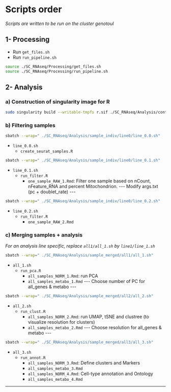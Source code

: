# Scripts order

*Scripts are written to be run on the cluster genotoul*

## 1- Processing

-   Run `get_files.sh`
-   Run `run_pipeline.sh`

``` bash
source ./SC_RNAseq/Processing/get_files.sh
source ./SC_RNAseq/Processing/run_pipeline.sh
```

## 2- Analysis

### a) Construction of singularity image for R
``` bash
sudo singularity build --writable-tmpfs r.sif ./SC_RNAseq/Analysis/container_singularity/singularity-r.def
```

### b) Filtering samples
``` bash
sbatch --wrap=" ./SC_RNAseq/Analysis/sample_indiv/line0/line_0.0.sh"
```
-   `line_0.0.sh` 
    -   `create_seurat_samples.R`

``` bash
sbatch --wrap=" ./SC_RNAseq/Analysis/sample_indiv/line0/line_0.1.sh"
```
-   `line_0.1.sh` 
    -   `run_filter.R`
        -   `one_sample_RAW_1.Rmd`: Filter one sample based on nCount, nFeature_RNA and percent Mitochondrion.
--- Modify args.txt (pc + doublet_rate) ---

``` bash
sbatch --wrap=" ./SC_RNAseq/Analysis/sample_indiv/line0/line_0.2.sh"
```
-   `line_0.2.sh` 
    -   `run_filter.R`
        -   `one_sample_RAW_2.Rmd`

### c) Merging samples + analysis
*For an analysis line specific, replace `all1/all_1.sh` by `line1/line_1.sh`*

``` bash
sbatch --wrap=" ./SC_RNAseq/Analysis/sample_merged/all1/all_1.sh"
```
-   `all_1.sh` 
    -   `run_pca.R`
        -   `all_samples_NORM_1.Rmd`: run PCA
        -   `all_samples_metabo_1.Rmd`
--- Choose number of PC for all_genes & metabo ---

``` bash
sbatch --wrap=" ./SC_RNAseq/Analysis/sample_merged/all2/all_2.sh"
```
-   `all_2.sh` 
    -   `run_clust.R`
        -   `all_samples_NORM_2.Rmd`: run UMAP, tSNE and clustree (to visualize resolution for clusters)
        -   `all_samples_metabo_2.Rmd`
--- Choose resolution for all_genes & metabo ---

``` bash
sbatch --wrap=" ./SC_RNAseq/Analysis/sample_merged/all3/all_3.sh"
```
-   `all_3.sh` 
    -   `run_annot.R`
        -   `all_samples_NORM_3.Rmd`: Define clusters and Markers
        -   `all_samples_metabo_3.Rmd`
        -   `all_samples_NORM_4.Rmd`: Cell-type annotation and Ontology
        -   `all_samples_metabo_4.Rmd`


------------------------------------------------------------------------